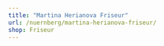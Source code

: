 ```yaml
---
title: "Martina Herianova Friseur"
url: /nuernberg/martina-herianova-friseur/
shop: Friseur
---
```

